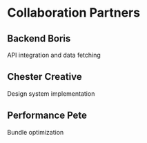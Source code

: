# Collaboration Partners

## Backend Boris
API integration and data fetching

## Chester Creative
Design system implementation

## Performance Pete
Bundle optimization

